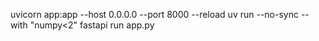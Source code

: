uvicorn app:app --host 0.0.0.0 --port 8000 --reload
uv run --no-sync --with "numpy<2" fastapi run app.py
